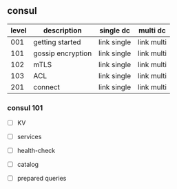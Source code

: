 # 

## consul

| level | description | single dc | multi dc |
| --- | --- | --- | --- |
| 001 | getting started | link single | link multi |
| 101 | gossip encryption | link single | link multi |
| 102 | mTLS | link single | link multi |
| 103 | ACL | link single | link multi |
| 201 | connect | link single | link multi |

### consul 101

- [ ] KV
- [ ] services
- [ ] health-check
- [ ] catalog
- [ ] prepared queries 

